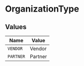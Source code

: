 # OrganizationType


## Values

| Name      | Value     |
| --------- | --------- |
| `VENDOR`  | Vendor    |
| `PARTNER` | Partner   |